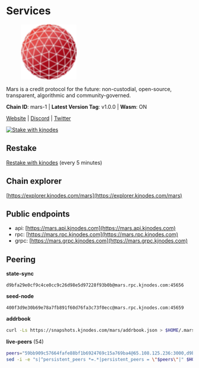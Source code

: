 # Services

<figure><img src="https://raw.githubusercontent.com/kj89/cosmos-images/main/logos/mars.png" width="150" alt=""><figcaption></figcaption></figure>

Mars is a credit protocol for the future: non-custodial,  open-source, transparent, algorithmic and community-governed.

**Chain ID**: mars-1 | **Latest Version Tag**: v1.0.0 | **Wasm**: ON

[Website](https://marsprotocol.io) | [Discord](https://discord.gg/marsprotocol) | [Twitter](https://twitter.com/mars_protocol)

[![Stake with kjnodes](https://i.ibb.co/cr44Q8j/button-stake-with-kjnodes.png)](https://restake.app/mars/marsvaloper1p9t4gr40rnpdwqacxgcqp7ffrfw908nu020g4n)

## Restake

[Restake with kjnodes](https://restake.app/mars/marsvaloper1p9t4gr40rnpdwqacxgcqp7ffrfw908nu020g4n) (every 5 minutes)
## Chain explorer
[https://explorer.kjnodes.com/mars](https://explorer.kjnodes.com/mars)

## Public endpoints

* api: [https://mars.api.kjnodes.com](https://mars.api.kjnodes.com)
* rpc: [https://mars.rpc.kjnodes.com](https://mars.rpc.kjnodes.com)
* grpc: [https://mars.grpc.kjnodes.com](https://mars.grpc.kjnodes.com)

## Peering

**state-sync**

```text
d9bfa29e0cf9c4ce0cc9c26d98e5d97228f93b0b@mars.rpc.kjnodes.com:45656
```

**seed-node**

```text
400f3d9e30b69e78a7fb891f60d76fa3c73f0ecc@mars.rpc.kjnodes.com:45659
```

**addrbook**
```bash
curl -Ls https://snapshots.kjnodes.com/mars/addrbook.json > $HOME/.mars/config/addrbook.json
```

**live-peers** (54)
```bash
peers="59bb909c57664fafe88bf1b6924769c15a769ba4@65.108.125.236:3000,d9bfa29e0cf9c4ce0cc9c26d98e5d97228f93b0b@65.109.88.38:45656,f6eddb5f6ef49a1a2007e586da4755b2b2081b3d@51.89.6.150:20656,9e7f28b8c0ac9d8d17bb17a390421d540a29eb3f@154.26.158.158:18556,b88814bddfccd85289d7201bfd6fc6c4b3342ab2@178.162.165.193:36095,a57468bf54407d75dee78b0cb6612805c4ac83e1@45.85.147.42:13656,84f821d36d45cc0cdaa4ff05297e888bb0d9de8f@85.237.193.111:26656,be7d56127ef887d095b2f55f09be5fee1969d922@146.59.52.48:18095,7583038c5f21ef6ddb60692469cfd80c97dd585d@88.218.224.126:26656,4131038cf7f74c76394788405cef2e2cd643b895@52.68.2.159:26656,76969af1bccdd4dcc511741b171c3d4ccb837ba6@146.59.85.223:18556,73be725377cc966d8da48f751085de4d1581b391@185.242.112.32:27651,5cca5f393305a780d63fc201818cd33229bba8ab@135.148.100.117:36656,969af6a39a0f7e8a17b92d90888360ad92248626@65.108.132.107:2000,63f6703a58ee4d9235e78d961408869af25a8f83@65.109.31.114:2500,ef7c6b0f2ddfcef34a7f36681eaa8159be83b71f@178.128.28.236:26656,d0dbb50a474888b8bed04bf8a23ac6b8bae443ee@5.79.79.80:18095,c46be592341987eae20ac681cb08d2abcc02ab9a@137.74.4.20:2000,ebc272824924ea1a27ea3183dd0b9ba713494f83@185.16.39.137:27056,c0e6bf4193accabc14171ce163e704dcec5ea5df@51.91.215.170:36095,8bdf870e0eece71e1a09a80f5995d6d5e830c763@65.109.106.169:26656,d2a2c21754be65ad4a4f1de1f6163f681a6e8af8@192.99.44.79:18556,5ffee90e41903f6fba29dc75446d536a02d626fe@65.108.232.150:18095,d933a425e567c28b4695acbbf0d6cfa6c68cf0c5@65.108.72.156:26656,9c0c747a44919d645f74354fbe095337630b9eee@37.252.184.228:26656,9cb92702727bc5f3d40154e625b9553a04f4d649@65.109.104.72:18556,52f792239ee6098457ecf1ff7402cd0b2529cea1@178.62.12.19:26656,d6c36c298508090c1fe8a47e5bc7943b99b21e62@185.215.180.226:26656,54d3ac18bcc6a760a859644a0a80077d2618c872@95.217.85.254:15603,12fff858dcda2d5de4886f623c2b943d8b389201@52.203.129.175:26656,ec6ca9bf7efb2f9d23631c07fed4eb0f45c9758a@45.141.122.178:26656,918041a30cfbf00e3bcff76faaceb3ccc3fe5032@162.19.89.8:18556,b212d5740b2e11e54f56b072dc13b6134650cfb5@169.155.44.167:26656,e61f11c5b03400d3a99c066f951ed0888a2b64af@65.108.238.103:18556,7f4be5f7db9b920e965197b65974f0e1e64749e4@144.126.128.128:26656,be494851610016cff8853796a99c3ad46d8d1b5b@65.108.76.242:36095,86baedb502883a67947c84f62f3b6b89fc630988@107.155.81.98:26656,7fa2f4bdbacaf4569621dc76b3e4df4c13b8710e@65.109.71.250:22656,530b1964bc17bca6457311f1c2d5a2f3d25b297a@51.81.155.97:18556,e1b058e5cfa2b836ddaa496b10911da62dcf182e@138.201.8.248:26656,2b3f62666b7df1ed298e7bd7e2d2cfa8ba067c44@194.163.160.1:18556,905157b5cc774bb0ebbc79c040bead1adf5df58b@131.153.203.225:26656,d10e5704f3c8e9dd6ef42445e4b88bb57d0a8289@65.108.8.247:18556,931f46cc338f59222c22565e216a16f57bbb9782@95.217.164.44:26656,1616af7456f519a0f2360adcad45d4bb9d39c92d@146.59.85.222:26656,3f40628627dff706a71f1683ddf535b5c65c7d94@81.196.253.241:10656,eff52a6fcf2634ce1d60c1a5d38809718e22c5d2@23.88.69.22:28766,ca5a76c51bbbc57f839e6ed08953d3926eaa6e5b@35.246.132.213:26656,c06b9689397667fa060d8c3458dd391962d89be2@116.202.36.240:18556,6b16855f89284da99b5637b93dada66c00430a33@51.91.219.141:30003,352d8310c56f2538e4295157809b775071c2cd1d@65.108.141.109:21656,04bd5d9511f40dd4bec23cc261d7838d9f8326cf@213.32.24.201:26656,d2d2629c8c8a8815f85c58c90f80b94690468c4f@195.201.222.82:26012,20e1000e88125698264454a884812746c2eb4807@65.108.227.217:18556"
sed -i -e "s|^persistent_peers *=.*|persistent_peers = \"$peers\"|" $HOME/.mars/config/config.toml
```
